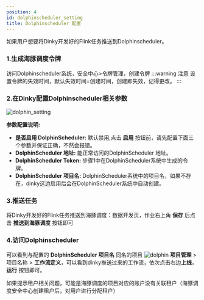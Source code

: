 ```yaml
---
position: 4
id: dolphinscheduler_setting
title: Dolphinscheduler 配置
---
```





如果用户想要将Dinky开发好的Flink任务推送到Dolphinscheduler。
### 1.生成海豚调度令牌
访问Dolphinscheduler系统，安全中心>令牌管理，创建令牌
:::warning 注意
设置令牌的失效时间，默认失效时间=创建时间，创建即失效，记得更改。
:::
### 2.在Dinky配置Dolphinscheduler相关参数
![dolphin_setting](http://www.aiwenmo.com/dinky/docs/test/dolphin_setting.jpg)

**参数配置说明:**

- **是否启用 DolphinScheduler:** 默认禁用,点击 **启用** 按钮前，请先配置下面三个参数并保证正确，不然会报错。
- **DolphinScheduler 地址:** 能正常访问的DolphinScheduler 地址。
- **DolphinScheduler Token:** 步骤1中在DolphinScheduler系统中生成的令牌。
- **DolphinScheduler 项目名:** DolphinScheduler系统中的项目名，如果不存在，dinky这边启用后会在DolphinScheduler系统中自动创建。

### 3.推送任务
将Dinky开发好的Flink任务推送到海豚调度：数据开发页，作业右上角 **保存** 后点击 **推送到海豚调度** 按钮即可
### 4.访问Dolphinscheduler
可以看到与配置的 **DolphinScheduler 项目名** 同名的项目
![dolphin](http://www.aiwenmo.com/dinky/docs/test/dolphin3.png)
**项目管理** > 项目名称 > **工作流定义**，可以看到dinky推送过来的工作流，依次点击右边**上线**，**运行** 按钮即可。 

如果提示租户相关问题，可能是海豚调度的项目对应的账户没有关联租户（海豚调度安全中心创建租户后，对用户进行分配租户）